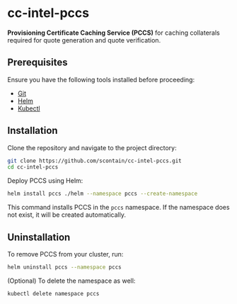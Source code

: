 # cc-intel-pccs

**Provisioning Certificate Caching Service (PCCS)** for caching collaterals required for quote generation and quote verification.

## Prerequisites

Ensure you have the following tools installed before proceeding:

- [Git](https://git-scm.com/downloads)
- [Helm](https://helm.sh/docs/intro/install/)
- [Kubectl](https://kubernetes.io/docs/setup/)

## Installation

Clone the repository and navigate to the project directory:

```sh
git clone https://github.com/scontain/cc-intel-pccs.git
cd cc-intel-pccs
```

Deploy PCCS using Helm:

```sh
helm install pccs ./helm --namespace pccs --create-namespace
```

This command installs PCCS in the `pccs` namespace. If the namespace does not exist, it will be created automatically.

## Uninstallation

To remove PCCS from your cluster, run:

```sh
helm uninstall pccs --namespace pccs
```

(Optional) To delete the namespace as well:

```sh
kubectl delete namespace pccs
```
